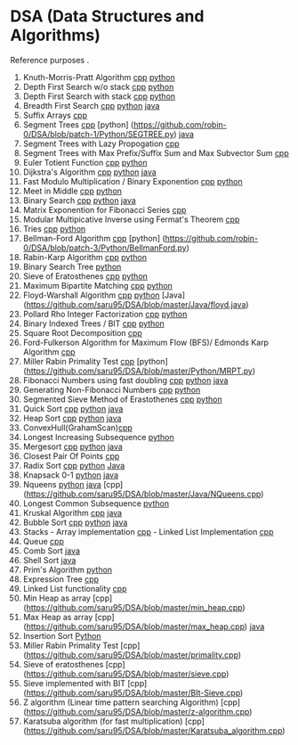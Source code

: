 # DSA (Data Structures and Algorithms)
Reference purposes .

1. Knuth-Morris-Pratt Algorithm [cpp](https://github.com/saru95/DSA/blob/master/KMP.cpp) [python](https://github.com/saru95/DSA/blob/master/Python/KMP.py)
2. Depth First Search w/o stack [cpp](https://github.com/saru95/DSA/blob/master/DFS.cpp) [python](https://github/com/saru95/DSA/blob/master/Python/DFS.py)
3. Depth First Search with stack [cpp](https://github.com/saru95/DSA/blob/master/DFSS.cpp) [python](http://github.com/saru95/DSA/blob/master/DFSS.py)
4. Breadth First Search [cpp](https://github.com/saru95/DSA/blob/master/BFS.cpp) [python](https://github.com/saru95/DSA/blob/master/Python/BFS.py) [java](https://github.com/saru95/DSA/blob/master/Java/BreadthFirstPaths.java)
5. Suffix Arrays [cpp](https://github.com/saru95/DSA/blob/master/SuffixArray.cpp)
6. Segment Trees [cpp](https://github.com/saru95/DSA/blob/master/SegmentTrees.cpp) [python] (https://github.com/robin-0/DSA/blob/patch-1/Python/SEGTREE.py) [java](https://github.com/saru95/DSA/blob/master/Java/SegmentTrees.java)
7. Segment Trees with Lazy Propogation [cpp](https://github.com/saru95/DSA/blob/master/SegmentTreesLazy.cpp)
8. Segment Trees with Max Prefix/Suffix Sum and Max Subvector Sum [cpp](https://github.com/saru95/DSA/blob/master/SEGTREE.cpp)
9. Euler Totient Function [cpp](https://github.com/saru95/DSA/blob/master/EulerTotient.cpp) [python](https://github.com/saru95/DSA/blob/master/Python/EulerTotient.py)
10. Dijkstra's Algorithm [cpp](https://github.com/saru95/DSA/blob/master/Djikstras.cpp) [python](https://github.com/saru95/DSA/blob/master/Python/dijkstra.py) [java](https://github.com/saru95/DSA/blob/master/Java/Dijkstra.java)
11. Fast Modulo Multiplication / Binary Exponention [cpp](https://github.com/saru95/DSA/blob/master/Fmm.cpp) [python](https://github.com/saru95/DSA/blob/master/Python/Fmm.py)
12. Meet in Middle [cpp](https://github.com/saru95/DSA/blob/master/Mim.cpp) [python](https://github.com/robin-0/DSA/blob/patch-5/Python/MeetInTheMiddle.py)
13. Binary Search [cpp](https://github.com/saru95/DSA/blob/master/BinarySearch.cpp) [python](https://github.com/saru95/DSA/blob/master/Python/BinarySearch.py) [java](https://github.com/saru95/DSA/blob/master/Java/BinarySearch.java)
14. Matrix Exponention for Fibonacci Series [cpp](https://github.com/saru95/DSA/blob/master/Me.cpp)
15. Modular Multipicative Inverse using Fermat's Theorem [cpp](https://github.com/saru95/DSA/blob/master/Mmi.cpp)
16. Tries [cpp](https://github.com/saru95/DSA/blob/master/Tries.cpp) [python](https://github.com/saru95/DSA/blob/master/Python/tries.py)
17. Bellman-Ford Algorithm [cpp](https://github.com/saru95/DSA/blob/master/BellmanFord.cpp) [python] (https://github.com/robin-0/DSA/blob/patch-3/Python/BellmanFord.py)
18. Rabin-Karp Algorithm [cpp](https://github.com/saru95/DSA/blob/master/RabinKarp.cpp) [python](https://github.com/saru95/DSA/blob/master/Python/RabinKarp.py)
19. Binary Search Tree [python](https://github.com/saru95/DSA/blob/master/Python/BinarySearchTree.py)
20. Sieve of Eratosthenes [cpp](https://github.com/saru95/DSA/blob/master/SEPrime.cpp) [python](https://github.com/saru95/DSA/blob/master/Python/SEPrime.py)
21. Maximum Bipartite Matching [cpp](https://github.com/saru95/DSA/blob/master/MBM.cpp) [python](https://github.com/saru95/DSA/blob/master/Python/MBM.py)
22. Floyd-Warshall Algorithm [cpp](https://github.com/saru95/DSA/blob/master/FWA.cpp) [python](https://github.com/robin-0/DSA/blob/patch-4/Python/FloydWarshall.py) [Java] (https://github.com/saru95/DSA/blob/master/Java/floyd.java)
23. Pollard Rho Integer Factorization [cpp](https://github.com/saru95/DSA/blob/master/PRB.cpp) [python](https://github/com/saru95/DSA/blob/master/Python/PRB.py)
24. Binary Indexed Trees / BIT [cpp](https://github.com/saru95/DSA/blob/master/BIT.cpp) [python](https://github.com/DravitLochan/DSA/blob/master/Python/BIT.py)
25. Square Root Decomposition [cpp](https://github.com/saru95/DSA/blob/master/SRD.cpp)
26. Ford-Fulkerson Algorithm for Maximum Flow (BFS)/ Edmonds Karp Algorithm [cpp](https://github.com/saru95/DSA/blob/master/FFA.cpp)
27. Miller Rabin Primality Test [cpp](https://github.com/saru95/DSA/blob/master/MRPT.cpp) [python] (https://github.com/saru95/DSA/blob/master/Python/MRPT.py)
28. Fibonacci Numbers using fast doubling [cpp](https://github.com/saru95/DSA/blob/master/fastdoublingfibo.cpp) [python](https://github.com/saru95/DSA/blob/master/Python/Fourier-Doubling.py) [java](https://github.com/saru95/DSA/blob/master/Java/FastDoublingFibo.java)
29. Generating Non-Fibonacci Numbers [cpp](https://github.com/saru95/DSA/blob/master/NonFibo.cpp) [python](https://github.com/saru95/DSA/blob/master/Python/nNonFib.py)
30. Segmented Sieve Method of Erastothenes [cpp](https://github.com/saru95/DSA/blob/master/SS.cpp) [python](https://github.com/saru95/DSA/blob/master/Python/SegmentedSieve.py)
31. Quick Sort [cpp](https://github.com/saru95/DSA/blob/master/quicksort.cpp) [python](https://github.com/saru95/DSA/blob/master/Python/quicksort.py) [java](https://github.com/saru95/DSA/blob/master/Java/Quicksort.java)
32. Heap Sort [cpp](https://github.com/saru95/DSA/blob/master/HeapSort.cpp) [python](https://github.com/saru95/DSA/blob/master/Python/HeapSort.py) [java](https://github.com/saru95/DSA/blob/master/Java/HeapSort.java)
33. ConvexHull(GrahamScan)[cpp](https://github.com/saru95/DSA/blob/master/ConvexHull(graham).cpp)
34. Longest Increasing Subsequence [python](https://github.com/saru95/DSA/blob/master/Python/LIS.py)
35. Mergesort [cpp](https://github.com/saru95/DSA/blob/master/MergeSort.cpp) [python](https://github.com/saru95/DSA/blob/master/Python/mergesort.py) [java](https://github.com/saru95/DSA/blob/master/Java/MergeSort.java)
36. Closest Pair Of Points [cpp](https://github.com/saru95/DSA/blob/master/closestpairofpoints.cpp)
37. Radix Sort [cpp](https://github.com/saru95/DSA/blob/master/radixsort.cpp) [python](https://github.com/saru95/DSA/blob/master/Python/RadixSort.py) [Java](https://github.com/saru95/DSA/blob/master/Java/RadixSort.java)
38. Knapsack 0-1 [python](https://github.com/saru95/DSA/blob/master/Python/Knapsack0-1.py) [java](https://github.com/saru95/DSA/blob/master/Java/Knapsack0_1.java)
39. Nqueens [python](https://github.com/saru95/DSA/blob/master/Python/Nqueens.py) [java](https://github.com/saru95/DSA/blob/master/Java/NQueens.java) [cpp]
(https://github.com/saru95/DSA/blob/master/Java/NQueens.cpp)
40. Longest Common Subsequence [python](https://github.com/saru95/DSA/blob/master/Python/LCS.py)
41. Kruskal Algorithm [cpp](https://github.com/saru95/DSA/blob/master/Kruskal.cpp) [java](https://github.com/saru95/DSA/blob/master/Java/Kruskal.java)
42. Bubble Sort [cpp](https://github.com/saru95/DSA/blob/master/Bubblesort.cpp) [python](https://github.com/saru95/DSA/blob/master/Python/Bubblesort.py) [java](https://github.com/saru95/DSA/blob/master/Java/BubbleSort.java)
43. Stacks - Array implementation [cpp](https://github.com/saru95/DSA/blob/master/Stacks-ArrayImp.cpp) - Linked List Implementation [cpp](https://github.com/saru95/DSA/blob/master/Stacks-LinkLImp.cpp)
44. Queue [cpp](https://github.com/saru95/DSA/blob/master/Queue.cpp)
45. Comb Sort [java](https://github.com/saru95/DSA/blob/master/CombSort.java)
46. Shell Sort [java](https://github.com/saru95/DSA/blob/master/Java/ShellSort.java)
47. Prim's Algorithm [python](https://github.com/saru95/DSA/blob/master/Python/prims_mst.py)
48. Expression Tree [cpp](https://github.com/saru95/DSA/blob/master/expressionTree.cpp)
49. Linked List functionality [cpp](https://github.com/saru95/DSA/blob/master/linkedList_funcs.c)
50. Min Heap as array [cpp]
(https://github.com/saru95/DSA/blob/master/min_heap.cpp)
51. Max Heap as array [cpp]
(https://github.com/saru95/DSA/blob/master/max_heap.cpp) [java](https://github.com/saru95/DSA/blob/master/Java/MaxHeap.java)
52. Insertion Sort [Python](https://github.com/saru95/DSA/blob/master/Python/insertion-sort.py)
53. Miller Rabin Primality Test [cpp] (https://github.com/saru95/DSA/blob/master/primality.cpp)
54. Sieve of eratosthenes [cpp] (https://github.com/saru95/DSA/blob/master/sieve.cpp)
55. Sieve implemented with BIT [cpp] (https://github.com/saru95/DSA/blob/master/BIt-Sieve.cpp)
56. Z algorithm (Linear time pattern searching Algorithm) [cpp] (https://github.com/saru95/DSA/blob/master/z-algorithm.cpp)
57. Karatsuba algorithm (for fast multiplication) [cpp] (https://github.com/saru95/DSA/blob/master/Karatsuba_algorithm.cpp)
